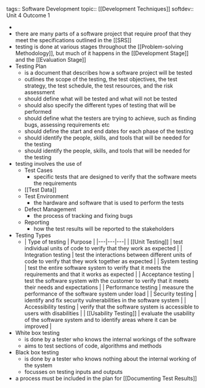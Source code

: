 tags:: Software Development
topic:: [[Development Techniques]]
softdev:: Unit 4 Outcome 1

-
- there are many parts of a software project that require proof that they meet the specifications outlined in the [[SRS]]
- testing is done at various stages throughout the [[Problem-solving Methodology]], but much of it happens in the [[Development Stage]] and the [[Evaluation Stage]]
- Testing Plan
	- is a document that describes how a software project will be tested
	- outlines the scope of the testing, the test objectives, the test strategy, the test schedule, the test resources, and the risk assessment
	- should define what will be tested and what will not be tested
	- should also specify the different types of testing that will be performed
	- should define what the testers are trying to achieve, such as finding bugs, assessing requirements etc
	- should define the start and end dates for each phase of the testing
	- should identify the people, skills, and tools that will be needed for the testing
	- should identify the people, skills, and tools that will be needed for the testing
- testing involves the use of
	- Test Cases
		- specific tests that are designed to verify that the software meets the requirements
	- [[Test Data]]
	- Test Environment
		- the hardware and software that is used to perform the tests
	- Defect Management
		- the process of tracking and fixing bugs
	- Reporting
		- how the test results will be reported to the stakeholders
- Testing Types
	- | Type of testing | Purpose |
	  |---|---|---|
	  | [[Unit Testing]] | test individual units of code to verify that they work as expected |
	  | Integration testing | test the interactions between different units of code to verify that they work together as expected |
	  | System testing | test the entire software system to verify that it meets the requirements and that it works as expected |
	  | Acceptance testing | test the software system with the customer to verify that it meets their needs and expectations |
	  | Performance testing | measure the performance of the software system under load |
	  | Security testing | identify and fix security vulnerabilities in the software system |
	  | Accessibility testing | verify that the software system is accessible to users with disabilities |
	  | [[Usability Testing]] | evaluate the usability of the software system and to identify areas where it can be improved |
- White box testing
	- is done by a tester who knows the internal workings of the software
	- aims to test sections of code, algorithms and methods
- Black box testing
	- is done by a tester who knows nothing about the internal working of the system
	- focusses on testing inputs and outputs
- a process must be included in the plan for [[Documenting Test Results]]